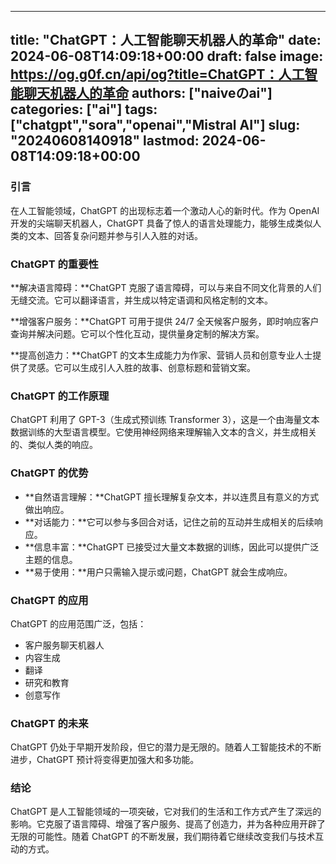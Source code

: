
---
title: "ChatGPT：人工智能聊天机器人的革命"
date: 2024-06-08T14:09:18+00:00
draft: false
image: https://og.g0f.cn/api/og?title=ChatGPT：人工智能聊天机器人的革命
authors: ["naiveのai"]
categories: ["ai"]
tags: ["chatgpt","sora","openai","Mistral AI"]
slug: "20240608140918"
lastmod: 2024-06-08T14:09:18+00:00
---
### 引言

在人工智能领域，ChatGPT 的出现标志着一个激动人心的新时代。作为 OpenAI 开发的尖端聊天机器人，ChatGPT 具备了惊人的语言处理能力，能够生成类似人类的文本、回答复杂问题并参与引人入胜的对话。

### ChatGPT 的重要性

**解决语言障碍：**ChatGPT 克服了语言障碍，可以与来自不同文化背景的人们无缝交流。它可以翻译语言，并生成以特定语调和风格定制的文本。

**增强客户服务：**ChatGPT 可用于提供 24/7 全天候客户服务，即时响应客户查询并解决问题。它可以个性化互动，提供量身定制的解决方案。

**提高创造力：**ChatGPT 的文本生成能力为作家、营销人员和创意专业人士提供了灵感。它可以生成引人入胜的故事、创意标题和营销文案。

### ChatGPT 的工作原理

ChatGPT 利用了 GPT-3（生成式预训练 Transformer 3），这是一个由海量文本数据训练的大型语言模型。它使用神经网络来理解输入文本的含义，并生成相关的、类似人类的响应。

### ChatGPT 的优势

* **自然语言理解：**ChatGPT 擅长理解复杂文本，并以连贯且有意义的方式做出响应。
* **对话能力：**它可以参与多回合对话，记住之前的互动并生成相关的后续响应。
* **信息丰富：**ChatGPT 已接受过大量文本数据的训练，因此可以提供广泛主题的信息。
* **易于使用：**用户只需输入提示或问题，ChatGPT 就会生成响应。

### ChatGPT 的应用

ChatGPT 的应用范围广泛，包括：

* 客户服务聊天机器人
* 内容生成
* 翻译
* 研究和教育
* 创意写作

### ChatGPT 的未来

ChatGPT 仍处于早期开发阶段，但它的潜力是无限的。随着人工智能技术的不断进步，ChatGPT 预计将变得更加强大和多功能。

### 结论

ChatGPT 是人工智能领域的一项突破，它对我们的生活和工作方式产生了深远的影响。它克服了语言障碍、增强了客户服务、提高了创造力，并为各种应用开辟了无限的可能性。随着 ChatGPT 的不断发展，我们期待着它继续改变我们与技术互动的方式。